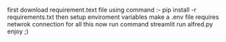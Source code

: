 first download requirement.text file using command :-   pip install -r requirements.txt
then setup enviroment variables make a .env file
requires netwrok connection for all this
now run command streamlit run alfred.py
enjoy ;)
